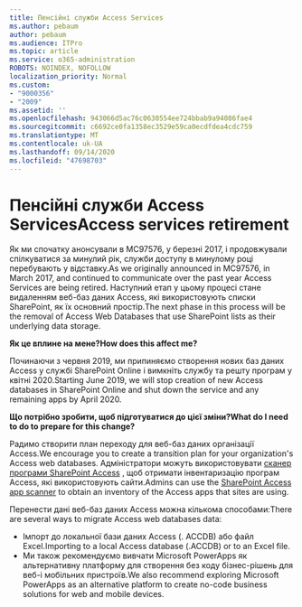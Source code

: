 ```yaml
---
title: Пенсійні служби Access Services
ms.author: pebaum
author: pebaum
ms.audience: ITPro
ms.topic: article
ms.service: o365-administration
ROBOTS: NOINDEX, NOFOLLOW
localization_priority: Normal
ms.custom:
- "9000356"
- "2009"
ms.assetid: ''
ms.openlocfilehash: 943066d5ac76c0630554ee724bbab9a94086fae4
ms.sourcegitcommit: c6692ce0fa1358ec3529e59ca0ecdfdea4cdc759
ms.translationtype: MT
ms.contentlocale: uk-UA
ms.lasthandoff: 09/14/2020
ms.locfileid: "47698703"
---
```

# <a name="access-services-retirement"></a><span data-ttu-id="67821-102">Пенсійні служби Access Services</span><span class="sxs-lookup"><span data-stu-id="67821-102">Access services retirement</span></span>

<span data-ttu-id="67821-103">Як ми спочатку анонсували в MC97576, у березні 2017, і продовжували спілкуватися за минулий рік, служби доступу в минулому році перебувають у відставку.</span><span class="sxs-lookup"><span data-stu-id="67821-103">As we originally announced in MC97576, in March 2017, and continued to communicate over the past year Access Services are being retired.</span></span> <span data-ttu-id="67821-104">Наступний етап у цьому процесі стане видаленням веб-баз даних Access, які використовують списки SharePoint, як їх основний простір.</span><span class="sxs-lookup"><span data-stu-id="67821-104">The next phase in this process will be the removal of Access Web Databases that use SharePoint lists as their underlying data storage.</span></span>

<span data-ttu-id="67821-105">**Як це вплине на мене?**</span><span class="sxs-lookup"><span data-stu-id="67821-105">**How does this affect me?**</span></span>

<span data-ttu-id="67821-106">Починаючи з червня 2019, ми припиняємо створення нових баз даних Access у службі SharePoint Online і вимкніть службу та решту програм у квітні 2020.</span><span class="sxs-lookup"><span data-stu-id="67821-106">Starting June 2019, we will stop creation of new Access databases in SharePoint Online and shut down the service and any remaining apps by April 2020.</span></span>

<span data-ttu-id="67821-107">**Що потрібно зробити, щоб підготуватися до цієї зміни?**</span><span class="sxs-lookup"><span data-stu-id="67821-107">**What do I need to do to prepare for this change?**</span></span>

<span data-ttu-id="67821-108">Радимо створити план переходу для веб-баз даних організації Access.</span><span class="sxs-lookup"><span data-stu-id="67821-108">We encourage you to create a transition plan for your organization's Access web databases.</span></span> <span data-ttu-id="67821-109">Адміністратори можуть використовувати [сканер програми SharePoint Access](https://github.com/SharePoint/PnP-Tools/tree/master/Solutions/SharePoint.AccessApp.Scanner) , щоб отримати інвентаризацію програм Access, які використовують сайти.</span><span class="sxs-lookup"><span data-stu-id="67821-109">Admins can use the [SharePoint Access app scanner](https://github.com/SharePoint/PnP-Tools/tree/master/Solutions/SharePoint.AccessApp.Scanner) to obtain an inventory of the Access apps that sites are using.</span></span>

<span data-ttu-id="67821-110">Перенести дані веб-баз даних Access можна кількома способами:</span><span class="sxs-lookup"><span data-stu-id="67821-110">There are several ways to migrate Access web databases data:</span></span>

- <span data-ttu-id="67821-111">Імпорт до локальної бази даних Access (. ACCDB) або файл Excel.</span><span class="sxs-lookup"><span data-stu-id="67821-111">Importing to a local Access database (.ACCDB) or to an Excel file.</span></span>
- <span data-ttu-id="67821-112">Ми також рекомендуємо вивчати Microsoft PowerApps як альтернативну платформу для створення без коду бізнес-рішень для веб-і мобільних пристроїв.</span><span class="sxs-lookup"><span data-stu-id="67821-112">We also recommend exploring Microsoft PowerApps as an alternative platform to create no-code business solutions for web and mobile devices.</span></span>